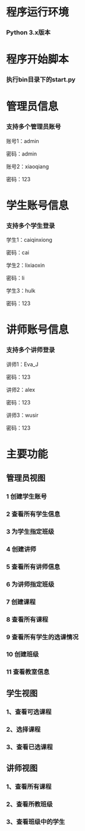 # 程序运行环境

### Python 3.x版本

# 程序开始脚本

### 执行bin目录下的start.py

# 管理员信息

### 支持多个管理员账号

账号1：admin 

密码：admin

账号2：xiaoqiang

密码：123

# 学生账号信息

### 支持多个学生登录

学生1：caiqinxiong

密码：cai

学生2：lixiaoxin

密码：li

学生3：hulk

密码：123

# 讲师账号信息

### 支持多个讲师登录

讲师1：Eva_J

密码：123

讲师2：alex

密码：123

讲师3：wusir

密码：123

# 主要功能

## 管理员视图

### 1 创建学生账号

### 2 查看所有学生信息

### 3 为学生指定班级

### 4 创建讲师

### 5 查看所有讲师信息

### 6 为讲师指定班级

### 7 创建课程

### 8 查看所有课程

### 9 查看所有学生的选课情况

### 10 创建班级

### 11 查看教室信息

## 学生视图

### 1、查看可选课程

### 2、选择课程

### 3、查看已选课程

## 讲师视图

### 1、查看所有课程

### 2、查看所教班级

### 3、查看班级中的学生